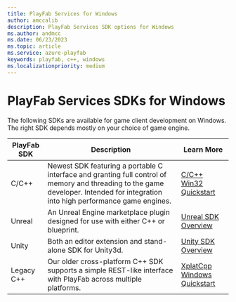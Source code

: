 ```yaml
---
title: PlayFab Services for Windows
author: amccalib
description: PlayFab Services SDK options for Windows
ms.author: andmcc
ms.date: 06/23/2023
ms.topic: article
ms.service: azure-playfab
keywords: playfab, c++, windows
ms.localizationpriority: medium
---
```


# PlayFab Services SDKs for Windows

The following SDKs are available for game client development on Windows. The right SDK depends mostly on your choice of game engine.

| PlayFab SDK    | Description | Learn More |
|----------------|-------------|------------|
| C/C++          | Newest SDK featuring a portable C interface and granting full control of memory and threading to the game developer. Intended for integration into high performance game engines. | [C/C++ Win32 Quickstart](../c/quickstart-win32.md) |
| Unreal         | An Unreal Engine marketplace plugin designed for use with either C++ or blueprint. | [Unreal SDK Overview](../unreal/index.md) |
| Unity          | Both an editor extension and stand-alone SDK for Unity3d. | [Unity SDK Overview](../unity3d/index.md) |
| Legacy C++     | Our older cross-platform C++ SDK supports a simple REST-like interface with PlayFab across multiple platforms. | [XplatCpp Windows Quickstart](../playfab-cpp/quickstart-windows.md) |
